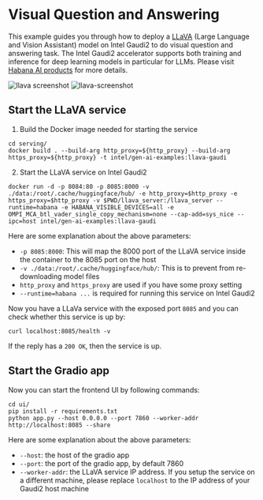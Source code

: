 # Visual Question and Answering

This example guides you through how to deploy a [LLaVA](https://llava-vl.github.io/) (Large Language and Vision Assistant) model on Intel Gaudi2 to do visual question and answering task. The Intel Gaudi2 accelerator supports both training and inference for deep learning models in particular for LLMs. Please visit [Habana AI products](https://habana.ai/products/) for more details.


![llava screenshot](https://i.imgur.com/Sqmoql8.png)
![llava-screenshot](https://i.imgur.com/4wETEe7.png)

## Start the LLaVA service

1. Build the Docker image needed for starting the service

```
cd serving/
docker build . --build-arg http_proxy=${http_proxy} --build-arg https_proxy=${http_proxy} -t intel/gen-ai-examples:llava-gaudi
```

2. Start the LLaVA service on Intel Gaudi2

```
docker run -d -p 8084:80 -p 8085:8000 -v ./data:/root/.cache/huggingface/hub/ -e http_proxy=$http_proxy -e https_proxy=$http_proxy -v $PWD/llava_server:/llava_server --runtime=habana -e HABANA_VISIBLE_DEVICES=all -e OMPI_MCA_btl_vader_single_copy_mechanism=none --cap-add=sys_nice --ipc=host intel/gen-ai-examples:llava-gaudi
```

Here are some explanation about the above parameters:
* `-p 8085:8000`: This will map the 8000 port of the LLaVA service inside the container to the 8085 port on the host
* `-v ./data:/root/.cache/huggingface/hub/`: This is to prevent from re-downloading model files
* `http_proxy` and `https_proxy` are used if you have some proxy setting
* `--runtime=habana ...` is required for running this service on Intel Gaudi2

Now you have a LLaVa service with the exposed port `8085` and you can check whether this service is up by:

```
curl localhost:8085/health -v
```

If the reply has a `200 OK`, then the service is up.

## Start the Gradio app

Now you can start the frontend UI by following commands:

```
cd ui/
pip install -r requirements.txt
python app.py --host 0.0.0.0 --port 7860 --worker-addr http://localhost:8085 --share
```
Here are some explanation about the above parameters:

* `--host`: the host of the gradio app
* `--port`: the port of the gradio app, by default 7860
* `--worker-addr`: the LLaVA service IP address. If you setup the service on a different machine, please replace `localhost` to the IP address of your Gaudi2 host machine